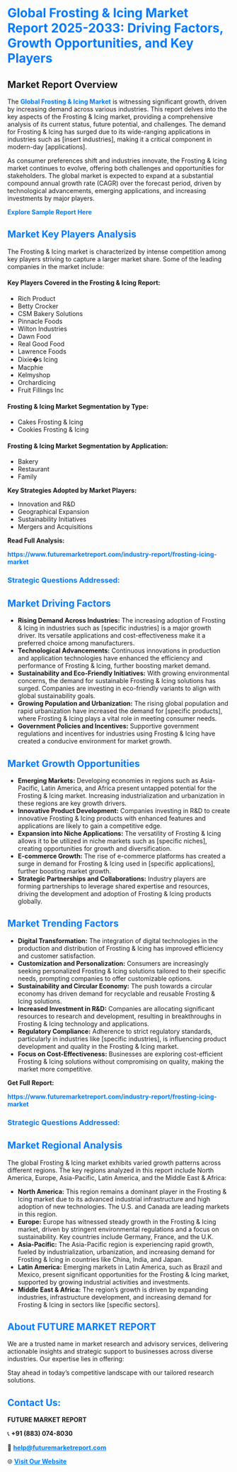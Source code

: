 <h1 style="color: #007BFF;">Global Frosting & Icing Market Report 2025-2033: Driving Factors, Growth Opportunities, and Key Players</h1>

<section id="overview">
<h2>Market Report Overview</h2>
<p>The <a href="https://www.futuremarketreport.com/industry-report/frosting-icing-market" style="color: #007BFF; text-decoration: none;"><strong>Global Frosting & Icing Market</strong></a> is witnessing significant growth, driven by increasing demand across various industries. This report delves into the key aspects of the Frosting & Icing market, providing a comprehensive analysis of its current status, future potential, and challenges. The demand for Frosting & Icing has surged due to its wide-ranging applications in industries such as [insert industries], making it a critical component in modern-day [applications].</p>
<p>As consumer preferences shift and industries innovate, the Frosting & Icing market continues to evolve, offering both challenges and opportunities for stakeholders. The global market is expected to expand at a substantial compound annual growth rate (CAGR) over the forecast period, driven by technological advancements, emerging applications, and increasing investments by major players.</p>
</section>

<section id="overview">
<p><a href="https://www.futuremarketreport.com/request-sample/reportId=102373" style="color: #007BFF; text-decoration: none;"><strong>Explore Sample Report Here</strong></a></p>
</section>

<section id="key-players">
<h2 style="color: #007BFF;">Market Key Players Analysis</h2>
<p>The Frosting & Icing market is characterized by intense competition among key players striving to capture a larger market share. Some of the leading companies in the market include:</p>
<h4>Key Players Covered in the Frosting & Icing Report:</h4>
<ul><li>Rich Product</li><li>Betty Crocker</li><li>CSM Bakery Solutions</li><li>Pinnacle Foods</li><li>Wilton Industries</li><li>Dawn Food</li><li>Real Good Food</li><li>Lawrence Foods</li><li>Dixie�s Icing</li><li>Macphie</li><li>Kelmyshop</li><li>Orchardicing</li><li>Fruit Fillings Inc</li></ul>
<h4>Frosting & Icing Market Segmentation by Type:</h4>
<ul><li>Cakes Frosting &amp; Icing</li><li>Cookies Frosting &amp; Icing</li></ul>

<h4>Frosting & Icing Market Segmentation by Application:</h4>
<ul><li>Bakery</li><li>Restaurant</li><li>Family</li></ul>
<p><strong>Key Strategies Adopted by Market Players:</strong></p>
<ul>
<li>Innovation and R&D</li>
<li>Geographical Expansion</li>
<li>Sustainability Initiatives</li>
<li>Mergers and Acquisitions</li>
</ul>
</section>

<section>
<p><strong>Read Full Analysis: </strong></p><a href="https://www.futuremarketreport.com/industry-report/frosting-icing-market" style="color: #007BFF; text-decoration: none;"><strong>https://www.futuremarketreport.com/industry-report/frosting-icing-market</strong></a>
<h3 style="color: #007BFF;">Strategic Questions Addressed:</h3>
</section>

<section id="driving-factors">
<h2 style="color: #007BFF;">Market Driving Factors</h2>
<ul>
<li><strong>Rising Demand Across Industries:</strong> The increasing adoption of Frosting & Icing in industries such as [specific industries] is a major growth driver. Its versatile applications and cost-effectiveness make it a preferred choice among manufacturers.</li>
<li><strong>Technological Advancements:</strong> Continuous innovations in production and application technologies have enhanced the efficiency and performance of Frosting & Icing, further boosting market demand.</li>
<li><strong>Sustainability and Eco-Friendly Initiatives:</strong> With growing environmental concerns, the demand for sustainable Frosting & Icing solutions has surged. Companies are investing in eco-friendly variants to align with global sustainability goals.</li>
<li><strong>Growing Population and Urbanization:</strong> The rising global population and rapid urbanization have increased the demand for [specific products], where Frosting & Icing plays a vital role in meeting consumer needs.</li>
<li><strong>Government Policies and Incentives:</strong> Supportive government regulations and incentives for industries using Frosting & Icing have created a conducive environment for market growth.</li>
</ul>
</section>

<section id="growth-opportunities">
<h2 style="color: #007BFF;">Market Growth Opportunities</h2>
<ul>
<li><strong>Emerging Markets:</strong> Developing economies in regions such as Asia-Pacific, Latin America, and Africa present untapped potential for the Frosting & Icing market. Increasing industrialization and urbanization in these regions are key growth drivers.</li>
<li><strong>Innovative Product Development:</strong> Companies investing in R&D to create innovative Frosting & Icing products with enhanced features and applications are likely to gain a competitive edge.</li>
<li><strong>Expansion into Niche Applications:</strong> The versatility of Frosting & Icing allows it to be utilized in niche markets such as [specific niches], creating opportunities for growth and diversification.</li>
<li><strong>E-commerce Growth:</strong> The rise of e-commerce platforms has created a surge in demand for Frosting & Icing used in [specific applications], further boosting market growth.</li>
<li><strong>Strategic Partnerships and Collaborations:</strong> Industry players are forming partnerships to leverage shared expertise and resources, driving the development and adoption of Frosting & Icing products globally.</li>
</ul>
</section>

<section id="trending-factors">
<h2 style="color: #007BFF;">Market Trending Factors</h2>
<ul>
<li><strong>Digital Transformation:</strong> The integration of digital technologies in the production and distribution of Frosting & Icing has improved efficiency and customer satisfaction.</li>
<li><strong>Customization and Personalization:</strong> Consumers are increasingly seeking personalized Frosting & Icing solutions tailored to their specific needs, prompting companies to offer customizable options.</li>
<li><strong>Sustainability and Circular Economy:</strong> The push towards a circular economy has driven demand for recyclable and reusable Frosting & Icing solutions.</li>
<li><strong>Increased Investment in R&D:</strong> Companies are allocating significant resources to research and development, resulting in breakthroughs in Frosting & Icing technology and applications.</li>
<li><strong>Regulatory Compliance:</strong> Adherence to strict regulatory standards, particularly in industries like [specific industries], is influencing product development and quality in the Frosting & Icing market.</li>
<li><strong>Focus on Cost-Effectiveness:</strong> Businesses are exploring cost-efficient Frosting & Icing solutions without compromising on quality, making the market more competitive.</li>
</ul>
</section>

<section>
<p><strong>Get Full Report: </strong></p><a href="https://www.futuremarketreport.com/industry-report/frosting-icing-market" style="color: #007BFF; text-decoration: none;"><strong>https://www.futuremarketreport.com/industry-report/frosting-icing-market</strong></a>
<h3 style="color: #007BFF;">Strategic Questions Addressed:</h3>
</section>


<section id="regional-analysis">
<h2 style="color: #007BFF;">Market Regional Analysis</h2>
<p>The global Frosting & Icing market exhibits varied growth patterns across different regions. The key regions analyzed in this report include North America, Europe, Asia-Pacific, Latin America, and the Middle East & Africa:</p>
<ul>
<li><strong>North America:</strong> This region remains a dominant player in the Frosting & Icing market due to its advanced industrial infrastructure and high adoption of new technologies. The U.S. and Canada are leading markets in this region.</li>
<li><strong>Europe:</strong> Europe has witnessed steady growth in the Frosting & Icing market, driven by stringent environmental regulations and a focus on sustainability. Key countries include Germany, France, and the U.K.</li>
<li><strong>Asia-Pacific:</strong> The Asia-Pacific region is experiencing rapid growth, fueled by industrialization, urbanization, and increasing demand for Frosting & Icing in countries like China, India, and Japan.</li>
<li><strong>Latin America:</strong> Emerging markets in Latin America, such as Brazil and Mexico, present significant opportunities for the Frosting & Icing market, supported by growing industrial activities and investments.</li>
<li><strong>Middle East & Africa:</strong> The region’s growth is driven by expanding industries, infrastructure development, and increasing demand for Frosting & Icing in sectors like [specific sectors].</li>
</ul>
</section>

<footer>
<h2 style="color: #007BFF;">About FUTURE MARKET REPORT</h2>
<p>We are a trusted name in market research and advisory services, delivering actionable insights and strategic support to businesses across diverse industries. Our expertise lies in offering:</p>

<p>Stay ahead in today’s competitive landscape with our tailored research solutions.</p>

<h2 style="color: #007BFF;">Contact Us:</h2>
<p><strong>FUTURE MARKET REPORT</strong></p>
<p>📞 <strong>+91 (883) 074-8030</strong></p>
<p>📧 <strong><a href="mailto:help@futuremarketreport.com" style="color: #007BFF;">help@futuremarketreport.com</a></strong></p>
<p>🌐 <strong><a href="https://www.futuremarketreport.com/" style="color: #007BFF;">Visit Our Website</a></strong></p>
</footer>